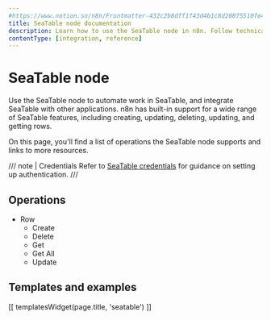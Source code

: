 ```yaml
---
#https://www.notion.so/n8n/Frontmatter-432c2b8dff1f43d4b1c8d20075510fe4
title: SeaTable node documentation
description: Learn how to use the SeaTable node in n8n. Follow technical documentation to integrate SeaTable node into your workflows.
contentType: [integration, reference]
---
```


# SeaTable node

Use the SeaTable node to automate work in SeaTable, and integrate SeaTable with other applications. n8n has built-in support for a wide range of SeaTable features, including creating, updating, deleting, updating, and getting rows. 

On this page, you'll find a list of operations the SeaTable node supports and links to more resources.

/// note | Credentials
Refer to [SeaTable credentials](/integrations/builtin/credentials/seatable.md) for guidance on setting up authentication. 
///

## Operations

* Row
    * Create
    * Delete
    * Get
    * Get All
    * Update

## Templates and examples

<!-- see https://www.notion.so/n8n/Pull-in-templates-for-the-integrations-pages-37c716837b804d30a33b47475f6e3780 -->
[[ templatesWidget(page.title, 'seatable') ]]
